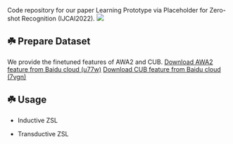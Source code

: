 Code repository for our paper Learning Prototype via Placeholder for Zero-shot Recognition (IJCAI2022).
![](images/LPL_Model.png)

☘️ Prepare Dataset
----

We provide the finetuned features of AWA2 and CUB. 
[Download AWA2 feature from Baidu cloud (u77w)](https://pan.baidu.com/s/1Y-ThWOFmrIV4VnorN_FUSw) 
[Download CUB feature from Baidu cloud (7vgn)](https://pan.baidu.com/s/1wM5uijGYrVKtNVJK7eDC6w) 


☘️ Usage
----

- Inductive ZSL 
  
- Transductive ZSL 